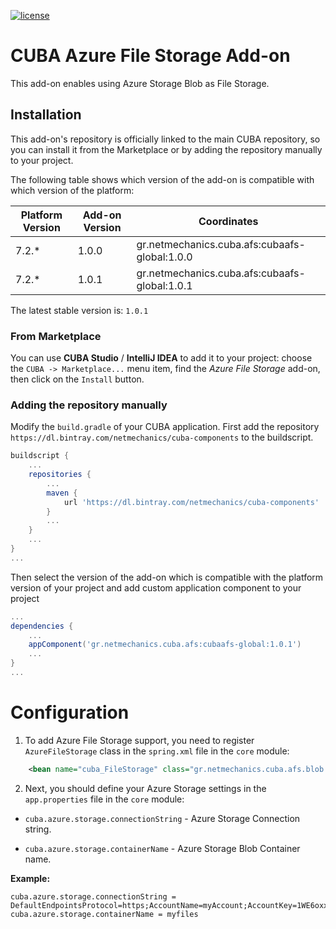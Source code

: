 [![license](https://img.shields.io/badge/license-Apache%20License%202.0-blue.svg?style=flat)](http://www.apache.org/licenses/LICENSE-2.0)

# CUBA Azure File Storage Add-on

This add-on enables using Azure Storage Blob as File Storage.

## Installation
This add-on's repository is officially linked to the main CUBA repository, so you can install it from the Marketplace
or by adding the repository manually to your project.

The following table shows which version of the add-on is compatible with which version of the platform:

| Platform Version | Add-on Version | Coordinates
| ---------------- | -------------- | ------------
| 7.2.*            | 1.0.0          | gr.netmechanics.cuba.afs:cubaafs-global:1.0.0
| 7.2.*            | 1.0.1          | gr.netmechanics.cuba.afs:cubaafs-global:1.0.1

The latest stable version is: `1.0.1`

### From Marketplace
You can use **CUBA Studio** / **IntelliJ IDEA** to add it to your project: choose the `CUBA -> Marketplace...` menu item,
find the *Azure File Storage* add-on, then click on the `Install` button.

### Adding the repository manually
Modify the `build.gradle` of your CUBA application. First add the repository `https://dl.bintray.com/netmechanics/cuba-components` 
to the buildscript.
```gradle
buildscript {
    ...
    repositories {
        ...
        maven {
            url 'https://dl.bintray.com/netmechanics/cuba-components'
        }
        ...
    }
    ...
}
...
```
Then select the version of the add-on which is compatible with the platform version of your project 
and add custom application component to your project
```gradle
...
dependencies {
    ...
    appComponent('gr.netmechanics.cuba.afs:cubaafs-global:1.0.1')
    ...
}
...
```

# Configuration
1. To add Azure File Storage support, you need to register `AzureFileStorage` class in the `spring.xml` file in the `core` module:

 ```xml
     <bean name="cuba_FileStorage" class="gr.netmechanics.cuba.afs.blob.AzureFileStorage"/>
 ```

2. Next, you should define your Azure Storage settings in the `app.properties` file in the `core` module:

 * `cuba.azure.storage.connectionString` - Azure Storage Connection string.

 * `cuba.azure.storage.containerName` - Azure Storage Blob Container name.

 **Example:**
 ```properties
 cuba.azure.storage.connectionString = DefaultEndpointsProtocol=https;AccountName=myAccount;AccountKey=1WE6oxxWosQ745ClyQP/tfRT1H6zGoDKo8FOOtnVFZ3rkPZy+8J71f9vGcGgcQKXWCsA2iER5Pmnop0wBuU3Gg==;EndpointSuffix=core.windows.net
 cuba.azure.storage.containerName = myfiles
 ```